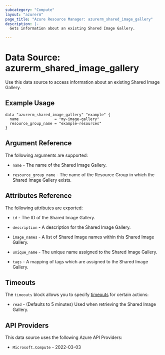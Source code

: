 ```yaml
---
subcategory: "Compute"
layout: "azurerm"
page_title: "Azure Resource Manager: azurerm_shared_image_gallery"
description: |-
  Gets information about an existing Shared Image Gallery.

---
```


# Data Source: azurerm_shared_image_gallery

Use this data source to access information about an existing Shared Image Gallery.

## Example Usage

```hcl
data "azurerm_shared_image_gallery" "example" {
  name                = "my-image-gallery"
  resource_group_name = "example-resources"
}
```

## Argument Reference

The following arguments are supported:

* `name` - The name of the Shared Image Gallery.

* `resource_group_name` - The name of the Resource Group in which the Shared Image Gallery exists.

## Attributes Reference

The following attributes are exported:

* `id` - The ID of the Shared Image Gallery.

* `description` - A description for the Shared Image Gallery.

* `image_names` - A list of Shared Image names within this Shared Image Gallery.

* `unique_name` - The unique name assigned to the Shared Image Gallery.

* `tags` - A mapping of tags which are assigned to the Shared Image Gallery.

## Timeouts

The `timeouts` block allows you to specify [timeouts](https://www.terraform.io/language/resources/syntax#operation-timeouts) for certain actions:

* `read` - (Defaults to 5 minutes) Used when retrieving the Shared Image Gallery.

## API Providers
<!-- This section is generated, changes will be overwritten -->
This data source uses the following Azure API Providers:

* `Microsoft.Compute` - 2022-03-03
